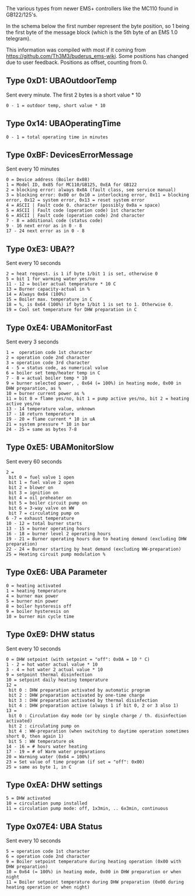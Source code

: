The various types from newer EMS+ controllers like the MC110 found in GB122/125's.

In the schema below the first number represent the byte position, so 1 being the first byte of the message block (which is the 5th byte of an EMS 1.0 telegram).

This information was compiled with most if it coming from https://github.com/Th3M3/buderus_ems-wiki.
Some positions has changed due to user feedback. Positions as offset, counting from 0.

## Type 0xD1: UBAOutdoorTemp

Sent every minute. The first 2 bytes is a short value \* 10

```
0 - 1 = outdoor temp, short value * 10
```

## Type 0x14: UBAOperatingTime

```
0 - 1 = total operating time in minutes
```

## Type 0xBF: DevicesErrorMessage

Sent every 10 minutes

```
0 = Device address (Boiler 0x08)
1 = Model ID, 0x85 for MC110/GB125, 0xEA for GB122
2 = blocking error: always 0x0A (fault class, see service manual)
3 = blocking error: 0x00 or 0x10 = interlocking error, 0x11 = blocking error, 0x12 = system error, 0x13 = reset system error
4 = ASCII | Fault code 0. character (possibly 0x0a = space)
5 = ASCII | Fault code (operation code) 1st character
6 = ASCII | Fault code (operation code) 2nd character
7 - 8 = additional code (status code)
9 - 16 next error as in 0 - 8
17 - 24 next error as in 0 - 8
```

## Type 0xE3: UBA??

Sent every 10 seconds

```
2 = heat request. is 1 if byte 1/bit 1 is set, otherwise 0
5 = bit 1 for warming water yes/no
11 - 12 = boiler actual temperature * 10 C
13 = Burner capacity-actual in %
14 = Always 0x64 (100%)
15 = Boiler max. temperature in C
18 = %, is 0x64 (100%) if byte 1/bit 1 is set to 1. Otherwise 0.
19 = Cool set temperature for DHW preparation in C
```

## Type 0xE4: UBAMonitorFast

Sent every 3 seconds

```
1 =  operation code 1st character
2 = operation code 2nd character
3 = operation code 3rd character
4 - 5 = status code, as numerical value
6 = boiler set temp/heater temp in C
7 - 8 = actual boiler temp * 10
9 = burner selected power, , 0x64 (= 100%) in heating mode, 0x00 in DHW preparation, as %
10 = burner current power as %
11 = bit 0 = flame yes/no, bit 1 = pump active yes/no, bit 2 = heating active yes/no
13 - 14 temperature value, unknown
17 - 18 return temperature
19 - 20 = flame current * 10 in uA
21 = system pressure * 10 in bar
24 - 25 = same as bytes 7-8
```

## Type 0xE5: UBAMonitorSlow

Sent every 60 seconds

```
2 =
 bit 0 = fuel valve 1 open
 bit 1 = fuel valve 2 open
 bit 2 = blower on
 bit 3 = ignition on
 bit 4 = oil preheater on
 bit 5 = boiler circuit pump on
 bit 6 = 3-way valve on WW
 bit 7 = circulating pump on
6 -7 = exhaust temperature
10 - 12 = total burner starts
13 - 15 = burner operating hours
16 - 18 = burner level 2 operating hours
19 - 21 = Burner operating hours due to heating demand (excluding DHW preparation)
22 - 24 = Burner starting by heat demand (excluding WW-preparation)
25 = Heating circuit pump modulation %
```

## Type 0xE6: UBA Parameter

```
0 = heating activated
1 = heating temperature
4 = burner max power
5 = burner min power
8 = boiler hysteresis off
9 = boiler hysteresis on
10 = burner min cycle time
```

## Type 0xE9: DHW status

Sent every 10 seconds

```
0 = DHW setpoint (with setpoint = "off": 0x0A = 10 ° C)
1 - 2 = hot water actual value * 10
3 - 4 = hot water 2 actual value * 10
9 = setpoint thermal disinfection
10 = setpoint daily heating temperature
12 =
 bit 0 : DHW preparation activated by automatic program
 bit 2 : DHW preparation activated by one-time charge
 bit 3 : DHW preparation activated by thermal disinfection
 bit 4 : DHW preparation active (always 1 if bit 0, 2 or 3 also 1)
13 =
 bit 0 : Circulation day mode (or by single charge / th. disinfection activated)
 bit 2 : circulating pump on
 bit 4 : WW-preparation (when switching to daytime operation sometimes short 0, then again 1)
 bit 5 : WW temperature ok
14 - 16 = # hours water heating
17 - 19 = # of Warm water preparations
20 = Warming water (0x64 = 100%)
23 = Set value of time program (if set = "off": 0x00)
25 = same as byte 1, in C
```

## Type 0xEA: DHW settings

```
5 = DHW activated
10 = circulation pump installed
11 = circulation pump mode: off, 1x3min, .. 6x3min, continuous
```

## Type 0x07E4: UBA Status

Sent every 10 seconds

```
5 = operation code 1st character
6 = operation code 2nd character
9 = Boiler setpoint temperature during heating operation (0x00 with DHW preparation)
10 = 0x64 (= 100%) in heating mode, 0x00 in DHW preparation or when night
11 = Boiler setpoint temperature during DHW preparation (0x00 during heating operation or when night)
```
